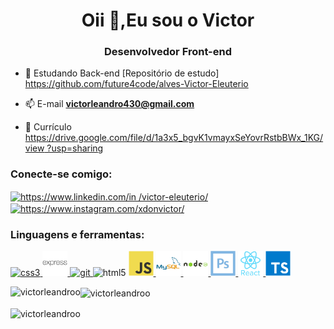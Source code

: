 <h1 align="center">Oii 👋,Eu sou o Victor</h1>
<h3 align="center">Desenvolvedor Front-end</h3>

- 🔭 Estudando Back-end [Repositório de estudo] https://github.com/future4code/alves-Victor-Eleuterio

- 📫 E-mail **victorleandro430@gmail.com**

- 📄 Currículo [https://drive.google.com/file/d/1a3x5_bgvK1vmayxSeYovrRstbBWx_1KG/view ?usp=sharing](https://drive.google.com/file/d/1a3x5_bgvK1vmayxSeYovrRstbBWx_1KG/view?usp=sharing)

<h3 align="left">Conecte-se comigo:</h3>
<p align="left ">
<a href="https://linkedin.com/in/https://www.linkedin.com/in/victor-eleuterio/" target="blank"><img align="center" src="https://cdn.icon-icons.com/icons2/805/PNG/512/linkedin_icon-icons.com_65929.png" alt="https://www.linkedin.com/in /victor-eleuterio/" height="40" width="40" /></a>
<a href="https://instagram.com/https://www.instagram.com/xdonvictor/" target= "blank"><img align="center" src="https://raw.githubusercontent.com/rahuldkjain/github-profile-readme-generator/master/src/images/icons/Social/instagram.svg" alt= "https://www.instagram.com/xdonvictor/" height="40" width="40" /></a>
</p>

<h3 align="left">Linguagens e ferramentas:</h3>
<p align="left"> <a href="https://www.w3schools.com/css/" target="_blank" rel="noreferrer"> <img src="https://cdn.icon-icons.com/icons2/2107/PNG/512/file_type_css_icon_130661.png" alt="css3" width="40" height="40"/> </a> <a href="https:// expressjs.com" target="_blank" rel="noreferrer"> <img src="https://raw.githubusercontent.com/devicons/devicon/master/icons/express/express-original-wordmark.svg" alt= "express" width="40" height="40"/> </a> <a href="https://git-scm.com/" target="_blank" rel="noreferrer"> <img src="https://www.vectorlogo.zone/logos/git-scm/git-scm-icon.svg" alt="git" width="40" height="40"/> </a><img src="https://cdn.icon-icons.com/icons2/2107/PNG/512/file_type_html_icon_130541.png" alt="html5" width="40" height="40"/> </a> <a href="https://developer.mozilla.org/en-US /docs/Web/JavaScript" target="_blank" rel="noreferrer"> <img src="https://raw.githubusercontent.com/devicons/devicon/master/icons/javascript/javascript-original.svg" alt ="javascript" width="40" height="40"/> </a> <a href="https://www.mysql.com/" target="_blank" rel="noreferrer"> <img src="https://raw.githubusercontent.com/devicons/devicon/master/icons/mysql/mysql-original-wordmark.svg" alt="mysql" width="40" height="40"/> </a> <a href="https://nodejs. org" target="_blank" rel="noreferrer"> <img src="https://raw.githubusercontent.com/devicons/devicon/master/icons/nodejs/nodejs-original-wordmark.svg" alt="nodejs " width="40" height="40"/> </a> <a href="https://www.photoshop.com/en" target="_blank" rel="noreferrer"> <img src="https://raw.githubusercontent.com/devicons/devicon/master/icons/photoshop/photoshop-line.svg" alt="photoshop" width="40" height="40"/> </a > <a href="https://reactjs.org/" target="_blank" rel="noreferrer"> <img src="https://raw.githubusercontent.com/devicons/devicon/master/icons/react/react-original-wordmark.svg" alt="react" width="40" height="40"/> </a> <a href="https://www.typescriptlang.org/" target="_blank " rel="noreferrer"> <img src="https://raw.githubusercontent.com/devicons/devicon/master/icons/typescript/typescript-original.svg" alt="typescript" width="40"altura="40"/> </a> </p>

<p><img align="left" src="https://github-readme-stats.vercel.app/api/top-langs?username=victorleandroo&show_icons=true&locale=en&layout=compact" alt="victorleandroo" /> </p>

<p> <img align="center" src="https://github-readme-stats.vercel.app/api?username=victorleandroo&show_icons=true&locale=en" alt="victorleandroo" /> </p>

<p><img align="center" src="https://github-readme-streak-stats.herokuapp.com/?user=victorleandroo&" alt="victorleandroo" /></p>
